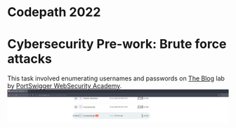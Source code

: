 # Codepath 2022

# Cybersecurity Pre-work: Brute force attacks
This task involved enumerating usernames and passwords on [The Blog](https://portswigger.net/users?returnurl=%2facademy%2flabs%2flaunch%2fbb33e208e844c60faa4fe5876260053b536745d65312212a398ef5799fad29c8%3freferrer%3d%252fweb-security%252fauthentication%252fpassword-based%252flab-username-enumeration-via-different-responses) lab by [PortSwigger WebSecurity Academy](https://portswigger.net/web-security).
![prework](images/prework.png)